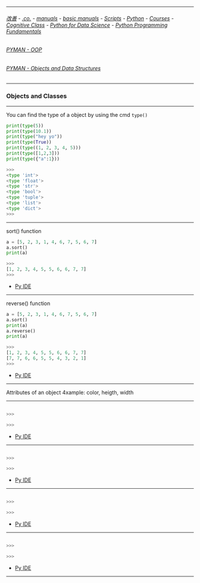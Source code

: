 
---

###### [改善](https://github.com/ttltrk/0C/blob/master/README.MD) - [.co.](https://github.com/ttltrk/PRG/blob/master/CODING.MD) - [manuals](https://github.com/ttltrk/PRG/blob/master/MAN.MD) - [basic manuals](https://github.com/ttltrk/PRG/blob/master/MANUALS.MD) - [Scripts](https://github.com/ttltrk/PRG/blob/master/PY/DOC/SC/SC.MD) - [Python](https://github.com/ttltrk/PRG/blob/master/PY/DOC/OPYM/OPYM.MD) - [Courses](https://github.com/ttltrk/PRG/blob/master/PY/DOC/OPYM/13/COURSES.MD) - [Cognitive Class](https://github.com/ttltrk/PRG/blob/master/PY/DOC/OPYM/13/07/CC.MD) - [Python for Data Science](https://github.com/ttltrk/PRG/blob/master/PY/DOC/OPYM/13/07/MAN/MAN.MD) - [Python Programming Fundamentals](https://github.com/ttltrk/PRG/blob/master/PY/DOC/OPYM/13/07/MAN/03/03.MD)

###### [PYMAN - OOP](https://github.com/ttltrk/PRG/blob/master/PY/DOC/OPYM/05_OOP/OOP.MD)
###### [PYMAN - Objects and Data Structures](https://github.com/ttltrk/PRG/blob/master/PY/DOC/OPYM/01_OBJ_DS/OBJ_DS.MD)

---

### Objects and Classes

---

You can find the type of a object by using the cmd ```type()``` 

```python
print(type(5))
print(type(10.1))
print(type("hey yo"))
print(type(True))
print(type((1, 2, 3, 4, 5)))
print(type([1,2,3]))
print(type({"a":1}))

>>>
<type 'int'>
<type 'float'>
<type 'str'>
<type 'bool'>
<type 'tuple'>
<type 'list'>
<type 'dict'>
>>>
```

---

sort() function

```python
a = [5, 2, 3, 1, 4, 6, 7, 5, 6, 7]
a.sort()
print(a)

>>>
[1, 2, 3, 4, 5, 5, 6, 6, 7, 7]
>>>
```

* [Py IDE](https://repl.it/@ttltrknet/YummyRedMp3)

---

reverse() function

```python
a = [5, 2, 3, 1, 4, 6, 7, 5, 6, 7]
a.sort()
print(a)
a.reverse()
print(a)

>>>
[1, 2, 3, 4, 5, 5, 6, 6, 7, 7]
[7, 7, 6, 6, 5, 5, 4, 3, 2, 1]
>>>
```

* [Py IDE](https://repl.it/@ttltrknet/YummyRedMp3)

---

Attributes of an object 4xample: color, heigth, width

---

```python

>>>

>>>
```

* [Py IDE](https://repl.it/@ttltrknet/YummyRedMp3)

---

```python

>>>

>>>
```

* [Py IDE](https://repl.it/@ttltrknet/YummyRedMp3)

---

```python

>>>

>>>
```

* [Py IDE](https://repl.it/@ttltrknet/YummyRedMp3)

---

```python

>>>

>>>
```

* [Py IDE](https://repl.it/@ttltrknet/YummyRedMp3)

---

